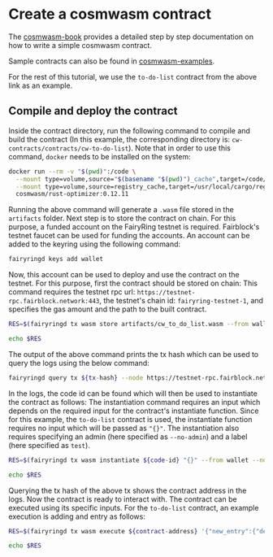 
# Create a cosmwasm contract

The  [cosmwasm-book](https://book.cosmwasm.com/basics.html) provides a detailed step by step documentation on how to write a simple cosmwasm contract.

Sample contracts can also be found in [cosmwasm-examples](https://github.com/deus-labs/cw-contracts/tree/main).

For the rest of this tutorial, we use the `to-do-list` contract from the above link as an example.

## Compile and deploy the contract

Inside the contract directory, run the following command to compile and build the contract (In this example, the corresponding directory is: `cw-contracts/contracts/cw-to-do-list`). Note that in order to use this command, `docker` needs to be installed on the system: 
```sh
docker run --rm -v "$(pwd)":/code \
  --mount type=volume,source="$(basename "$(pwd)")_cache",target=/code/target \
  --mount type=volume,source=registry_cache,target=/usr/local/cargo/registry \
  cosmwasm/rust-optimizer:0.12.11

```

Running the above command will generate a `.wasm` file stored in the `artifacts` folder. Next step is to store the contract on chain. For this purpose, a funded account on the FairyRing testnet is required. 
Fairblock's testnet faucet can be used for funding the accounts. An account can be added to the keyring using the following command:

```sh
fairyringd keys add wallet
```

Now, this account can be used to deploy and use the contract on the testnet.
For this purpose, first the contract should be stored on chain:
This command requires the testnet rpc url: `https://testnet-rpc.fairblock.network:443`, the testnet's chain id: `fairyring-testnet-1`, and specifies the gas amount and the path to the built contract. 

```sh
RES=$(fairyringd tx wasm store artifacts/cw_to_do_list.wasm --from wallet --node https://testnet-rpc.fairblock.network:443 --chain-id fairyring-testnet-1 --gas 4925931 --gas-adjustment 1.3 -y --output json -b sync)

echo $RES
```
The output of the above command prints the tx hash which can be used to query the logs using the below command:

```sh
fairyringd query tx ${tx-hash} --node https://testnet-rpc.fairblock.network:443
```
In the logs, the code id can be found which will then be used to instantiate the contract as follows:
The instantiation command requires an input which depends on the required input for the contract's instantiate function. Since for this example, the `to-do-list` contract is used, the instantiate function requires no input which will be passed as `"{}"`. The instantiation also requires specifying an admin (here specified as `--no-admin`) and a label (here specified as `test`).

```sh
RES=$(fairyringd tx wasm instantiate ${code-id} "{}" --from wallet --no-admin --label test --node https://testnet-rpc.fairblock.network:443 --chain-id fairyring-testnet-1 --gas 4925931 --gas-adjustment 1.3 -y --output json -b sync)

echo $RES
```

Querying the tx hash of the above tx shows the contract address in the logs. Now the contract is ready to interact with. The contract can be executed using its specific inputs. For the `to-do-list` contract, an example execution is adding and entry as follows:

```sh
RES=$(fairyringd tx wasm execute ${contract-address} '{"new_entry":{"description":"test_entry", "priority":"low"}}' --from wallet --node https://testnet-rpc.fairblock.network:443 --chain-id fairyring-testnet-1 --gas 4925931 --gas-adjustment 1.3 -y --output json -b sync)

echo $RES
```

